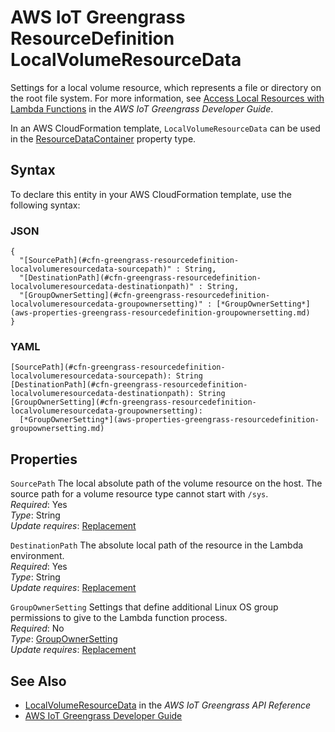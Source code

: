 # AWS IoT Greengrass ResourceDefinition LocalVolumeResourceData<a name="aws-properties-greengrass-resourcedefinition-localvolumeresourcedata"></a>

<a name="aws-properties-greengrass-resourcedefinition-localvolumeresourcedata-description"></a>Settings for a local volume resource, which represents a file or directory on the root file system\. For more information, see [Access Local Resources with Lambda Functions](https://docs.aws.amazon.com/greengrass/latest/developerguide/access-local-resources.html) in the *AWS IoT Greengrass Developer Guide*\.

<a name="aws-properties-greengrass-resourcedefinition-localvolumeresourcedata-inheritance"></a> In an AWS CloudFormation template, `LocalVolumeResourceData` can be used in the [ResourceDataContainer](aws-properties-greengrass-resourcedefinition-resourcedatacontainer.md) property type\.

## Syntax<a name="aws-properties-greengrass-resourcedefinition-localvolumeresourcedata-syntax"></a>

To declare this entity in your AWS CloudFormation template, use the following syntax:

### JSON<a name="aws-properties-greengrass-resourcedefinition-localvolumeresourcedata-syntax.json"></a>

```
{
  "[SourcePath](#cfn-greengrass-resourcedefinition-localvolumeresourcedata-sourcepath)" : String,
  "[DestinationPath](#cfn-greengrass-resourcedefinition-localvolumeresourcedata-destinationpath)" : String,
  "[GroupOwnerSetting](#cfn-greengrass-resourcedefinition-localvolumeresourcedata-groupownersetting)" : [*GroupOwnerSetting*](aws-properties-greengrass-resourcedefinition-groupownersetting.md)
}
```

### YAML<a name="aws-properties-greengrass-resourcedefinition-localvolumeresourcedata-syntax.yaml"></a>

```
[SourcePath](#cfn-greengrass-resourcedefinition-localvolumeresourcedata-sourcepath): String
[DestinationPath](#cfn-greengrass-resourcedefinition-localvolumeresourcedata-destinationpath): String
[GroupOwnerSetting](#cfn-greengrass-resourcedefinition-localvolumeresourcedata-groupownersetting): 
  [*GroupOwnerSetting*](aws-properties-greengrass-resourcedefinition-groupownersetting.md)
```

## Properties<a name="aws-properties-greengrass-resourcedefinition-localvolumeresourcedata-properties"></a>

`SourcePath`  <a name="cfn-greengrass-resourcedefinition-localvolumeresourcedata-sourcepath"></a>
The local absolute path of the volume resource on the host\. The source path for a volume resource type cannot start with `/sys`\.  
 *Required*: Yes  
 *Type*: String  
 *Update requires*: [Replacement](using-cfn-updating-stacks-update-behaviors.md#update-replacement) 

`DestinationPath`  <a name="cfn-greengrass-resourcedefinition-localvolumeresourcedata-destinationpath"></a>
The absolute local path of the resource in the Lambda environment\.  
 *Required*: Yes  
 *Type*: String  
 *Update requires*: [Replacement](using-cfn-updating-stacks-update-behaviors.md#update-replacement) 

`GroupOwnerSetting`  <a name="cfn-greengrass-resourcedefinition-localvolumeresourcedata-groupownersetting"></a>
Settings that define additional Linux OS group permissions to give to the Lambda function process\.  
 *Required*: No  
 *Type*: [GroupOwnerSetting](aws-properties-greengrass-resourcedefinition-groupownersetting.md)  
 *Update requires*: [Replacement](using-cfn-updating-stacks-update-behaviors.md#update-replacement) 

## See Also<a name="aws-properties-greengrass-resourcedefinition-localvolumeresourcedata-seealso"></a>
+ [LocalVolumeResourceData](https://docs.aws.amazon.com/greengrass/latest/apireference/definitions-localvolumeresourcedata.html) in the *AWS IoT Greengrass API Reference*
+ [AWS IoT Greengrass Developer Guide](https://docs.aws.amazon.com/greengrass/latest/developerguide/)